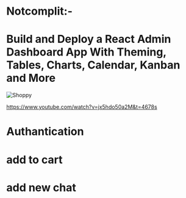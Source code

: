 # Notcomplit:- 

# Build and Deploy a React Admin Dashboard App With Theming, Tables, Charts, Calendar, Kanban and More
![Shoppy](https://i.ibb.co/W6g39w3/image.png)

https://www.youtube.com/watch?v=jx5hdo50a2M&t=4678s


# Authantication
# add to cart
# add new chat
